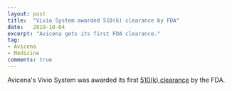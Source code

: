 ```yaml
---
layout: post
title:  "Vivio System awarded 510(k) clearance by FDA"
date:   2019-10-04
excerpt: "Avicena gets its first FDA clearance."
tag:
- Avicena
- Medicine
comments: true
---
```


Avicena's Vivio System was awarded its first [510(k) clearance](https://www.accessdata.fda.gov/scripts/cdrh/cfdocs/cfpmn/pmn.cfm?ID=K183710) by the FDA.


